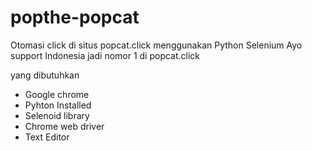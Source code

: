 # popthe-popcat
Otomasi click di situs popcat.click menggunakan Python Selenium
Ayo support Indonesia jadi nomor 1 di popcat.click 

yang dibutuhkan 
- Google chrome
- Pyhton Installed
- Selenoid library 
- Chrome web driver 
- Text Editor 


